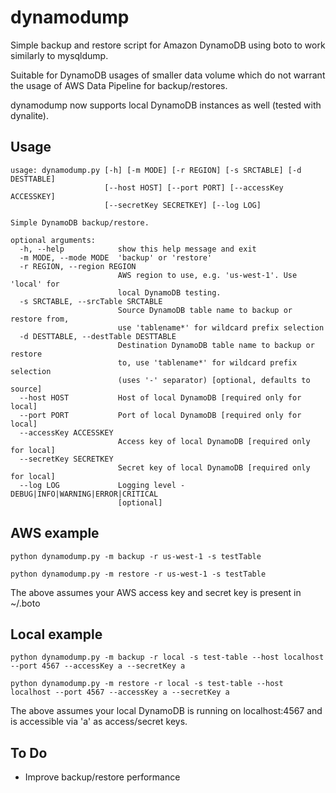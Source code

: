 dynamodump
==========

Simple backup and restore script for Amazon DynamoDB using boto to work similarly to mysqldump.

Suitable for DynamoDB usages of smaller data volume which do not warrant the usage of AWS Data Pipeline for backup/restores.

dynamodump now supports local DynamoDB instances as well (tested with dynalite).

Usage
-----
```
usage: dynamodump.py [-h] [-m MODE] [-r REGION] [-s SRCTABLE] [-d DESTTABLE]
                     [--host HOST] [--port PORT] [--accessKey ACCESSKEY]
                     [--secretKey SECRETKEY] [--log LOG]

Simple DynamoDB backup/restore.

optional arguments:
  -h, --help            show this help message and exit
  -m MODE, --mode MODE  'backup' or 'restore'
  -r REGION, --region REGION
                        AWS region to use, e.g. 'us-west-1'. Use 'local' for
                        local DynamoDB testing.
  -s SRCTABLE, --srcTable SRCTABLE
                        Source DynamoDB table name to backup or restore from,
                        use 'tablename*' for wildcard prefix selection
  -d DESTTABLE, --destTable DESTTABLE
                        Destination DynamoDB table name to backup or restore
                        to, use 'tablename*' for wildcard prefix selection
                        (uses '-' separator) [optional, defaults to source]
  --host HOST           Host of local DynamoDB [required only for local]
  --port PORT           Port of local DynamoDB [required only for local]
  --accessKey ACCESSKEY
                        Access key of local DynamoDB [required only for local]
  --secretKey SECRETKEY
                        Secret key of local DynamoDB [required only for local]
  --log LOG             Logging level - DEBUG|INFO|WARNING|ERROR|CRITICAL
                        [optional]

```

AWS example
-----------
```
python dynamodump.py -m backup -r us-west-1 -s testTable

python dynamodump.py -m restore -r us-west-1 -s testTable
```
The above assumes your AWS access key and secret key is present in ~/.boto

Local example
-------------
```
python dynamodump.py -m backup -r local -s test-table --host localhost --port 4567 --accessKey a --secretKey a

python dynamodump.py -m restore -r local -s test-table --host localhost --port 4567 --accessKey a --secretKey a
```
The above assumes your local DynamoDB is running on localhost:4567 and is accessible via 'a' as access/secret keys.

To Do
-----
- Improve backup/restore performance
